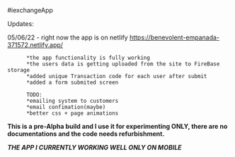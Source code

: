 #iexchangeApp

Updates:

05/06/22 - right now the app is on netlify https://benevolent-empanada-371572.netlify.app/

          *the app functionality is fully working
          *the users data is getting uploaded from the site to FireBase storage
          *added unique Transaction code for each user after submit
          *added a form submited screen
          
          TODO:
          *emailing system to customers
          *email confimation(maybe)
          *better css + page animations
           
**This is a pre-Alpha build and I use it for experimenting ONLY, there are no documentations and the code needs refurbishment.**

*****THE APP I CURRENTLY WORKING WELL ONLY ON MOBILE***** 

